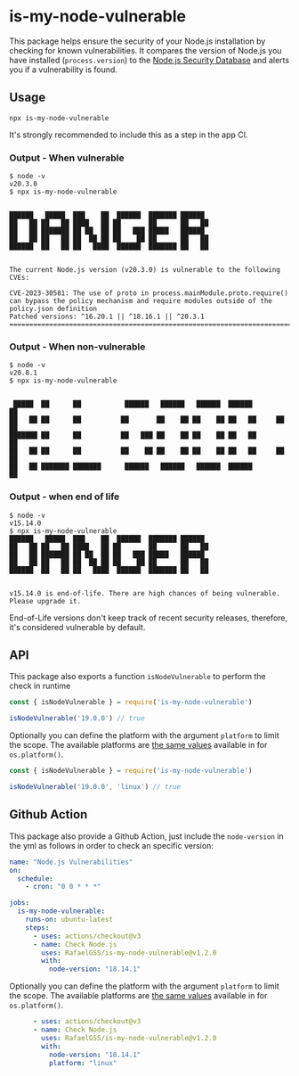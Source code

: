 # is-my-node-vulnerable

This package helps ensure the security of your Node.js installation by checking for known vulnerabilities.
It compares the version of Node.js you have installed (`process.version`) to the [Node.js Security Database][]
and alerts you if a vulnerability is found.

## Usage

```
npx is-my-node-vulnerable
```

It's strongly recommended to include this as a step in the app CI.

### Output - When vulnerable


```console
$ node -v
v20.3.0
$ npx is-my-node-vulnerable


██████   █████  ███    ██  ██████  ███████ ██████
██   ██ ██   ██ ████   ██ ██       ██      ██   ██
██   ██ ███████ ██ ██  ██ ██   ███ █████   ██████
██   ██ ██   ██ ██  ██ ██ ██    ██ ██      ██   ██
██████  ██   ██ ██   ████  ██████  ███████ ██   ██


The current Node.js version (v20.3.0) is vulnerable to the following CVEs:

CVE-2023-30581: The use of proto in process.mainModule.proto.require() can bypass the policy mechanism and require modules outside of the policy.json definition
Patched versions: ^16.20.1 || ^18.16.1 || ^20.3.1
==================================================================================================================================================================================
```

### Output - When non-vulnerable

```console
$ node -v
v20.8.1
$ npx is-my-node-vulnerable


 █████  ██      ██           ██████   ██████   ██████  ██████         ██
██   ██ ██      ██          ██       ██    ██ ██    ██ ██   ██     ██  ██
███████ ██      ██          ██   ███ ██    ██ ██    ██ ██   ██         ██
██   ██ ██      ██          ██    ██ ██    ██ ██    ██ ██   ██     ██  ██
██   ██ ███████ ███████      ██████   ██████   ██████  ██████         ██

```

### Output - when end of life

```console
$ node -v
v15.14.0
$ npx is-my-node-vulnerable
██████   █████  ███    ██  ██████  ███████ ██████
██   ██ ██   ██ ████   ██ ██       ██      ██   ██
██   ██ ███████ ██ ██  ██ ██   ███ █████   ██████
██   ██ ██   ██ ██  ██ ██ ██    ██ ██      ██   ██
██████  ██   ██ ██   ████  ██████  ███████ ██   ██


v15.14.0 is end-of-life. There are high chances of being vulnerable. Please upgrade it.
```

End-of-Life versions don't keep track of recent security releases, therefore, it's considered vulnerable by default.

## API

This package also exports a function `isNodeVulnerable` to perform the check in runtime

```js
const { isNodeVulnerable } = require('is-my-node-vulnerable')

isNodeVulnerable('19.0.0') // true
```

Optionally you can define the platform with the argument `platform` to limit the scope. The available platforms are [the same values](https://nodejs.org/api/os.html#osplatform) available in for `os.platform()`.

```js
const { isNodeVulnerable } = require('is-my-node-vulnerable')

isNodeVulnerable('19.0.0', 'linux') // true
```

[Node.js Security Database]: https://github.com/nodejs/security-wg/tree/main/vuln


## Github Action

This package also provide a Github Action, just include the `node-version` in the yml as follows in order to check an specific version:

```yml
name: "Node.js Vulnerabilities"
on: 
  schedule:
    - cron: "0 0 * * *"

jobs:
  is-my-node-vulnerable:
    runs-on: ubuntu-latest
    steps:
      - uses: actions/checkout@v3
      - name: Check Node.js
        uses: RafaelGSS/is-my-node-vulnerable@v1.2.0
        with:
          node-version: "18.14.1"
```

Optionally you can define the platform with the argument `platform` to limit the scope. The available platforms are [the same values](https://nodejs.org/api/os.html#osplatform) available in for `os.platform()`.

```yml
      - uses: actions/checkout@v3
      - name: Check Node.js
        uses: RafaelGSS/is-my-node-vulnerable@v1.2.0
        with:
          node-version: "18.14.1"
          platform: "linux"
```
